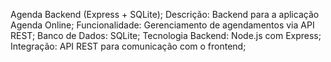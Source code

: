 Agenda Backend (Express + SQLite);
Descrição: Backend para a aplicação Agenda Online;
Funcionalidade: Gerenciamento de agendamentos via API REST;
Banco de Dados: SQLite;
Tecnologia Backend: Node.js com Express;
Integração: API REST para comunicação com o frontend;
